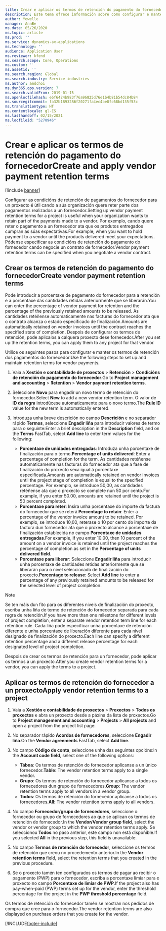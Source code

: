 ```yaml
---
title: Crear e aplicar os termos de retención do pagamento do fornecedor
description: Este tema ofrece información sobre como configurar e manter os termos de retención para os pagamentos do fornecedor.
author: Yowelle
manager: AnnBe
ms.date: 05/26/2020
ms.topic: article
ms.prod: ''
ms.service: dynamics-ax-applications
ms.technology: ''
audience: Application User
ms.reviewer: kfend
ms.search.scope: Core, Operations
ms.custom: ''
ms.assetid: ''
ms.search.region: Global
ms.search.industry: Service industries
ms.author: andchoi
ms.dyn365.ops.version: 7
ms.search.validFrom: 2019-01-15
ms.openlocfilehash: e6f6424b983f76a96825d76e1b4b81b54dc84b84
ms.sourcegitcommit: fa32b1893286f20271fa4ec4be8fc68bd135f53c
ms.translationtype: HT
ms.contentlocale: gl-ES
ms.lasthandoff: 02/15/2021
ms.locfileid: "5270946"
---
```

# <a name="create-and-apply-vendor-payment-retention-terms"></a><span data-ttu-id="f1e15-103">Crear e aplicar os termos de retención do pagamento do fornecedor</span><span class="sxs-lookup"><span data-stu-id="f1e15-103">Create and apply vendor payment retention terms</span></span>

[!include [banner](../includes/banner.md)] 

<span data-ttu-id="f1e15-104">Configurar as condicións de retención de pagamentos do fornecedor para un proxecto é útil cando a súa organización quere reter parte dos pagamentos realizados a un fornecedor.</span><span class="sxs-lookup"><span data-stu-id="f1e15-104">Setting up vendor payment retention terms for a project is useful when your organization wants to retain part of the payments made to a vendor.</span></span> <span data-ttu-id="f1e15-105">Por exemplo, cando quere reter o pagamento a un fornecedor ata que os produtos entregados cumpran as súas expectativas.</span><span class="sxs-lookup"><span data-stu-id="f1e15-105">For example, when you want to hold payment to a vendor until the products delivered meet your expectations.</span></span> <span data-ttu-id="f1e15-106">Pódense especificar as condicións de retención do pagamento do fornecedor cando negocie un contrato de fornecedor.</span><span class="sxs-lookup"><span data-stu-id="f1e15-106">Vendor payment retention terms can be specified when you negotiate a vendor contract.</span></span>

## <a name="create-vendor-payment-retention-terms"></a><span data-ttu-id="f1e15-107">Crear os termos de retención do pagamento do fornecedor</span><span class="sxs-lookup"><span data-stu-id="f1e15-107">Create vendor payment retention terms</span></span>

<span data-ttu-id="f1e15-108">Pode introducir a porcentaxe de pagamento do fornecedor para a retención e a porcentaxe das cantidades retidas anteriormente que se liberarán.</span><span class="sxs-lookup"><span data-stu-id="f1e15-108">You can enter the percentage of vendor payment for retention and the percentage of the previously retained amounts to be released.</span></span> <span data-ttu-id="f1e15-109">As cantidades retéñense automaticamente nas facturas do fornecedor ata que o contrato alcanza o estado especificado de finalización.</span><span class="sxs-lookup"><span data-stu-id="f1e15-109">Amounts are automatically retained on vendor invoices until the contract reaches the specified state of completion.</span></span> <span data-ttu-id="f1e15-110">Despois de configurar os termos de retención, pode aplicalos a calquera proxecto dese fornecedor.</span><span class="sxs-lookup"><span data-stu-id="f1e15-110">After you set up the retention terms, you can apply them to any project for that vendor.</span></span>

<span data-ttu-id="f1e15-111">Utilice os seguintes pasos para configurar e manter os termos de retención dos pagamentos do fornecedor.</span><span class="sxs-lookup"><span data-stu-id="f1e15-111">Use the following steps to set up and maintain retention terms for vendor payments.</span></span> 

1. <span data-ttu-id="f1e15-112">Vaia a **Xestión e contabilidade de proxectos** > **Retención** > **Condicións de retención do pagamento do fornecedor**.</span><span class="sxs-lookup"><span data-stu-id="f1e15-112">Go to **Project management and accounting** > **Retention** > **Vendor payment retention terms**.</span></span>
2. <span data-ttu-id="f1e15-113">Seleccione **Novo** para engadir un novo termo de retención do fornecedor.</span><span class="sxs-lookup"><span data-stu-id="f1e15-113">Select **New** to add a new vendor retention term.</span></span> <span data-ttu-id="f1e15-114">O valor de **ID da regra** introdúcese automaticamente para o novo termo.</span><span class="sxs-lookup"><span data-stu-id="f1e15-114">The **Rule ID** value for the new term is automatically entered.</span></span> 
3. <span data-ttu-id="f1e15-115">Introduza unha breve descrición no campo **Descrición** e no separador rápido **Termos**, seleccione **Engadir liña** para introducir valores de termo para o seguinte:</span><span class="sxs-lookup"><span data-stu-id="f1e15-115">Enter a brief description in the **Description** field, and on the **Terms** FastTab, select **Add line** to enter term values for the following:</span></span>

   - <span data-ttu-id="f1e15-116">**Porcentaxe de unidades entregadas**: Introduza unha porcentaxe de finalización para o termo.</span><span class="sxs-lookup"><span data-stu-id="f1e15-116">**Percentage of units delivered**: Enter a percentage of completion for the term.</span></span> <span data-ttu-id="f1e15-117">As cantidades retéñense automaticamente nas facturas do fornecedor ata que a fase de finalización do proxecto sexa igual á porcentaxe especificada.</span><span class="sxs-lookup"><span data-stu-id="f1e15-117">Amounts are automatically retained on vendor invoices until the project stage of completion is equal to the specified percentage.</span></span> <span data-ttu-id="f1e15-118">Por exemplo, se introduce 50,00, as cantidades retéñense ata que o proxecto se complete nun 50 por cento.</span><span class="sxs-lookup"><span data-stu-id="f1e15-118">For example, if you enter 50.00, amounts are retained until the project is 50 percent completed.</span></span>
   - <span data-ttu-id="f1e15-119">**Porcentaxe para reter**: Insira unha porcentaxe do importe da factura do fornecedor que se reterá.</span><span class="sxs-lookup"><span data-stu-id="f1e15-119">**Percentage to retain**: Enter a percentage of the vendor invoice amount to be retained.</span></span> <span data-ttu-id="f1e15-120">Por exemplo, se introduce 10,00, reterase o 10 por cento do importe da factura dun fornecedor ata que o proxecto alcance a porcentaxe de finalización establecida no campo **Porcentaxe de unidades entregadas**.</span><span class="sxs-lookup"><span data-stu-id="f1e15-120">For example, if you enter 10.00, then 10 percent of the amount on a vendor invoice is retained until the project reaches the percentage of completion as set in the **Percentage of units delivered field**.</span></span>
   - <span data-ttu-id="f1e15-121">**Porcentaxe para liberar**: Seleccione **Engadir liña** para introducir unha porcentaxe de cantidades retidas anteriormente que se liberarán para o nivel seleccionado de finalización do proxecto.</span><span class="sxs-lookup"><span data-stu-id="f1e15-121">**Percentage to release**: Select **Add line** to enter a percentage of any previously retained amounts to be released for the selected level of project completion.</span></span>

> [!NOTE]
> <span data-ttu-id="f1e15-122">Se ten máis dun fito para os diferentes niveis de finalización do proxecto, escriba unha liña de termo de retención do fornecedor separada para cada regra de retención.</span><span class="sxs-lookup"><span data-stu-id="f1e15-122">If you have more than one milestone for different levels of project completion, enter a separate vendor retention term line for each retention rule.</span></span> <span data-ttu-id="f1e15-123">Cada liña pode especificar unha porcentaxe de retención diferente e unha porcentaxe de liberación diferente para cada nivel designado de finalización do proxecto.</span><span class="sxs-lookup"><span data-stu-id="f1e15-123">Each line can specify a different retention percentage and a different release percentage for each designated level of project completion.</span></span>

<span data-ttu-id="f1e15-124">Despois de crear os termos de retención para un fornecedor, pode aplicar os termos a un proxecto.</span><span class="sxs-lookup"><span data-stu-id="f1e15-124">After you create vendor retention terms for a vendor, you can apply the terms to a project.</span></span>

## <a name="apply-vendor-retention-terms-to-a-project"></a><span data-ttu-id="f1e15-125">Aplicar os termos de retención do fornecedor a un proxecto</span><span class="sxs-lookup"><span data-stu-id="f1e15-125">Apply vendor retention terms to a project</span></span>

1. <span data-ttu-id="f1e15-126">Vaia a **Xestión e contabilidade de proxectos** > **Proxectos** > **Todos os proxectos** e abra un proxecto desde a páxina da lista de proxectos.</span><span class="sxs-lookup"><span data-stu-id="f1e15-126">Go to **Project management and accounting** > **Projects** > **All projects** and open a project from the project list page.</span></span>
2. <span data-ttu-id="f1e15-127">No separador rápido **Acordos de fornecedores**, seleccione **Engadir liña**.</span><span class="sxs-lookup"><span data-stu-id="f1e15-127">On the **Vendor agreements** FastTab, select **Add line**.</span></span>
3. <span data-ttu-id="f1e15-128">No campo **Código de conta**, seleccione unha das seguintes opcións:</span><span class="sxs-lookup"><span data-stu-id="f1e15-128">In the **Account code field**, select one of the following options:</span></span> 

   - <span data-ttu-id="f1e15-129">**Táboa**: Os termos de retención do fornecedor aplícanse a un único fornecedor.</span><span class="sxs-lookup"><span data-stu-id="f1e15-129">**Table**: The vendor retention terms apply to a single vendor.</span></span>
   - <span data-ttu-id="f1e15-130">**Grupo**: Os termos de retención do fornecedor aplícanse a todos os fornecedores dun grupo de fornecedores.</span><span class="sxs-lookup"><span data-stu-id="f1e15-130">**Group**: The vendor retention terms apply to all vendors in a vendor group.</span></span>
   - <span data-ttu-id="f1e15-131">**Todos**: Os termos de retención do fornecedor aplícanse a todos os fornecedores.</span><span class="sxs-lookup"><span data-stu-id="f1e15-131">**All**: The vendor retention terms apply to all vendors.</span></span>

4. <span data-ttu-id="f1e15-132">No campo **Fornecedor/grupo de fornecedores**, seleccione o fornecedor ou grupo de fornecedores ao que se aplican os termos de retención do fornecedor.</span><span class="sxs-lookup"><span data-stu-id="f1e15-132">In the **Vendor/Vendor group field**, select the vendor or vendor group to which the vendor retention terms apply.</span></span> <span data-ttu-id="f1e15-133">Se seleccionou **Todos** no paso anterior, este campo non está dispoñible.</span><span class="sxs-lookup"><span data-stu-id="f1e15-133">If you selected **All** in the previous step, this field is unavailable.</span></span>
5. <span data-ttu-id="f1e15-134">No campo **Termos de retención do fornecedor**, seleccione os termos de retención que creou no procedemento anterior.</span><span class="sxs-lookup"><span data-stu-id="f1e15-134">In the **Vendor retention terms** field, select the retention terms that you created in the previous procedure.</span></span>
6. <span data-ttu-id="f1e15-135">Se o proxecto tamén ten configurados os termos de pagar ao recibir o pagamento (PWP) para o fornecedor, escriba a porcentaxe limiar para o proxecto no campo **Porcentaxe de limiar de PWP**.</span><span class="sxs-lookup"><span data-stu-id="f1e15-135">If the project also has pay-when-paid (PWP) terms set up for the vendor, enter the threshold percentage for the project in the **PWP threshold percentage** field.</span></span>

<span data-ttu-id="f1e15-136">Os termos de retención do fornecedor tamén se mostran nos pedidos de compra que cree para o fornecedor.</span><span class="sxs-lookup"><span data-stu-id="f1e15-136">The vendor retention terms are also displayed on purchase orders that you create for the vendor.</span></span>


[!INCLUDE[footer-include](../includes/footer-banner.md)]